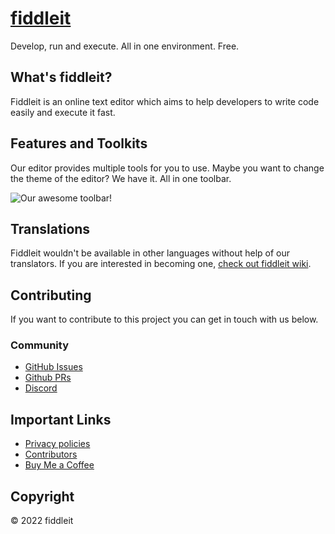 # [fiddleit](https://fiddleit.devvali.repl.co/)
Develop, run and execute. All in one environment. Free.

## What's fiddleit?
Fiddleit is an online text editor which aims to help developers to write code easily and execute it fast.

## Features and Toolkits
Our editor provides multiple tools for you to use.
Maybe you want to change the theme of the editor?  We have it. All in one toolbar.

![Our awesome toolbar!](https://user-images.githubusercontent.com/90271108/204579305-5c6fd684-4c9c-42d6-b4f8-fdc81c662706.png)

## Translations
Fiddleit wouldn't be available in other languages without help of our translators. If you are interested in becoming one, [check out fiddleit wiki](https://github.com/DevVali/fiddleit/wiki/Translations).

## Contributing

If you want to contribute to this project you can get in touch with us below.

### Community
- [GitHub Issues](https://github.com/DevVali/fiddleit/issues)
- [Github PRs](https://github.com/DevVali/fiddleit/pulls)
- [Discord](https://discord.gg/dsTTyA7MuQ)

## Important Links

- [Privacy policies](https://fiddleit.devvali.repl.co/main/privacy.php)
- [Contributors](https://fiddleit.devvali.repl.co/main/credits.php)
- [Buy Me a Coffee](https://www.buymeacoffee.com/fiddleit)

## Copyright

© 2022 fiddleit

